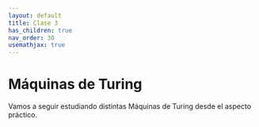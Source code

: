 ```yaml
---
layout: default
title: Clase 3
has_children: true
nav_order: 30
usemathjax: true
---
```

# Máquinas de Turing

Vamos a seguir estudiando distintas Máquinas de Turing desde el aspecto práctico.
